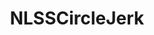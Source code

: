---
title: NLSSCircleJerk
crosslinks:
- livven
- northernlion
- BigBrother
- autotldr
- furry_irl
- place
- h3h3productions
- food
- letsplay
- hatchery
- wholesomememes
- wholesomeyuri
- BlackPeopleTwitter
- truth
- PutAnEggOnIt
- teenagers
- jontron
- anime_irl
- MBMBAM
- music
---